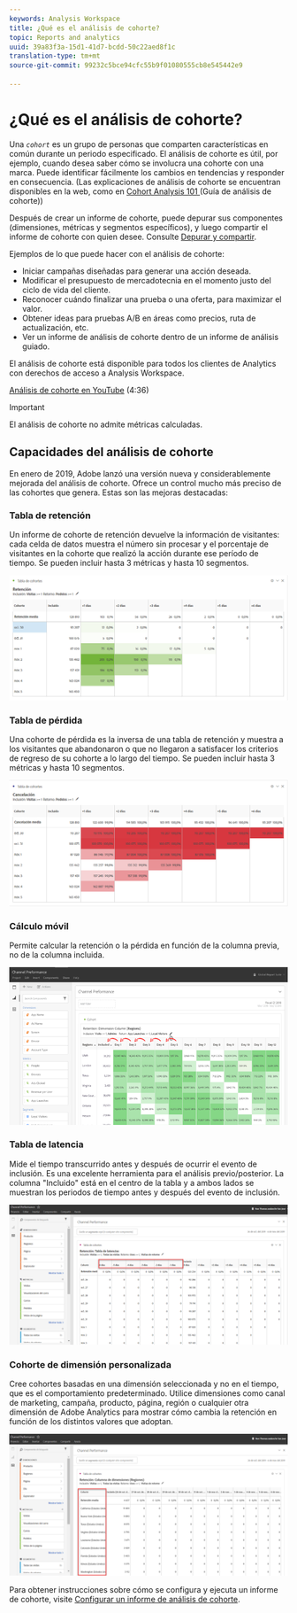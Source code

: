 ```yaml
---
keywords: Analysis Workspace
title: ¿Qué es el análisis de cohorte?
topic: Reports and analytics
uuid: 39a83f3a-15d1-41d7-bcdd-50c22aed8f1c
translation-type: tm+mt
source-git-commit: 99232c5bce94cfc55b9f01080555cb8e545442e9

---
```



# ¿Qué es el análisis de cohorte?

Una *`cohort`* es un grupo de personas que comparten características en común durante un periodo especificado. El análisis de cohorte es útil, por ejemplo, cuando desea saber cómo se involucra una cohorte con una marca. Puede identificar fácilmente los cambios en tendencias y responder en consecuencia. (Las explicaciones de análisis de cohorte se encuentran disponibles en la web, como en [Cohort Analysis 101 ](https://en.wikipedia.org/wiki/Cohort_analysis)(Guía de análisis de cohorte))

Después de crear un informe de cohorte, puede depurar sus componentes (dimensiones, métricas y segmentos específicos), y luego compartir el informe de cohorte con quien desee. Consulte  [Depurar y compartir](/help/analyze/analysis-workspace/curate-share/curate.md).

Ejemplos de lo que puede hacer con el análisis de cohorte:

* Iniciar campañas diseñadas para generar una acción deseada.
* Modificar el presupuesto de mercadotecnia en el momento justo del ciclo de vida del cliente.
* Reconocer cuándo finalizar una prueba o una oferta, para maximizar el valor.
* Obtener ideas para pruebas A/B en áreas como precios, ruta de actualización, etc.
* Ver un informe de análisis de cohorte dentro de un informe de análisis guiado.

El análisis de cohorte está disponible para todos los clientes de Analytics con derechos de acceso a Analysis Workspace.

[Análisis de cohorte en YouTube](https://www.youtube.com/watch?v=kqOIYrvV-co&amp;index=45&amp;list=PL2tCx83mn7GuNnQdYGOtlyCu0V5mEZ8sS) (4:36)

>[!IMPORTANT]
>
>El análisis de cohorte no admite métricas calculadas.

## Capacidades del análisis de cohorte

En enero de 2019, Adobe lanzó una versión nueva y considerablemente mejorada del análisis de cohorte. Ofrece un control mucho más preciso de las cohortes que genera. Estas son las mejoras destacadas:

### Tabla de retención

Un informe de cohorte de retención devuelve la información de visitantes: cada celda de datos muestra el número sin procesar y el porcentaje de visitantes en la cohorte que realizó la acción durante ese período de tiempo. Se pueden incluir hasta 3 métricas y hasta 10 segmentos.

![](assets/retention-report.png)

### Tabla de pérdida

Una cohorte de pérdida es la inversa de una tabla de retención y muestra a los visitantes que abandonaron o que no llegaron a satisfacer los criterios de regreso de su cohorte a lo largo del tiempo. Se pueden incluir hasta 3 métricas y hasta 10 segmentos.

![](assets/churn-report.png)

### Cálculo móvil

Permite calcular la retención o la pérdida en función de la columna previa, no de la columna incluida.

![](assets/cohort-rolling-calculation.png)

### Tabla de latencia

Mide el tiempo transcurrido antes y después de ocurrir el evento de inclusión. Es una excelente herramienta para el análisis previo/posterior. La columna &quot;Incluido&quot; está en el centro de la tabla y a ambos lados se muestran los periodos de tiempo antes y después del evento de inclusión.

![](assets/cohort-latency.png)

### Cohorte de dimensión personalizada

Cree cohortes basadas en una dimensión seleccionada y no en el tiempo, que es el comportamiento predeterminado. Utilice dimensiones como canal de marketing, campaña, producto, página, región o cualquier otra dimensión de Adobe Analytics para mostrar cómo cambia la retención en función de los distintos valores que adoptan.

![](assets/cohort-customizable-cohort-row.png)

Para obtener instrucciones sobre cómo se configura y ejecuta un informe de cohorte, visite  [Configurar un informe de análisis de cohorte](/help/analyze/analysis-workspace/visualizations/cohort-table/t-cohort.md).

